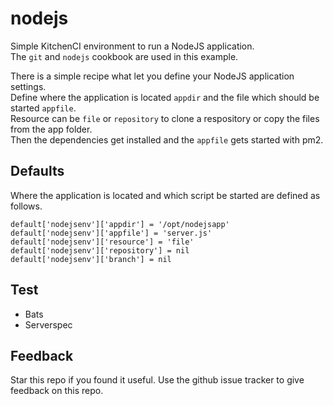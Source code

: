 # nodejs

Simple KitchenCI environment to run a NodeJS application.  
The `git` and `nodejs` cookbook are used in this example.

There is a simple recipe what let you define your NodeJS application settings.  
Define where the application is located `appdir` and the file which should be started `appfile`.  
Resource can be `file` or `repository` to clone a respository or copy the files from the app folder.  
Then the dependencies get installed and the `appfile` gets started with pm2.

## Defaults

Where the application is located and which script be started are defined as follows.

```
default['nodejsenv']['appdir'] = '/opt/nodejsapp'
default['nodejsenv']['appfile'] = 'server.js'
default['nodejsenv']['resource'] = 'file'
default['nodejsenv']['repository'] = nil
default['nodejsenv']['branch'] = nil
```

## Test

* Bats
* Serverspec

## Feedback
Star this repo if you found it useful. Use the github issue tracker to give feedback on this repo.
